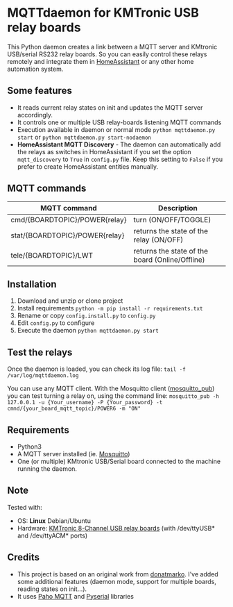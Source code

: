 # MQTTdaemon for KMTronic USB relay boards
This Python daemon creates a link between a MQTT server and KMtronic USB/serial RS232 relay boards.
So you can easily control these relays remotely and integrate them in [HomeAssistant](https://www.home-assistant.io/) or any other home automation system.

## Some features
- It reads current relay states on init and updates the MQTT server accordingly.
- It controls one or multiple USB relay-boards listening MQTT commands
- Execution available in daemon or normal mode
  `python mqttdaemon.py start` or `python mqttdaemon.py start-nodaemon`
- **HomeAssistant MQTT Discovery** - The daemon can automatically add the relays as switches in HomeAssistant if you set the option `mqtt_discovery` to `True` in `config.py` file. Keep this setting to `False` if you prefer to create HomeAssistant entities manually.

## MQTT commands
| MQTT command | Description |
| ------------- | ------------- |
| cmd/{BOARDTOPIC}/POWER{relay}  | turn (ON/OFF/TOGGLE)  |
| stat/{BOARDTOPIC}/POWER{relay}  | returns the state of the relay (ON/OFF)  |
| tele/{BOARDTOPIC}/LWT  | returns the state of the board (Online/Offline)  |

## Installation
1. Download and unzip or clone project
2. Install requirements
   `python -m pip install -r requirements.txt`
3. Rename or copy `config.install.py` to `config.py`
4. Edit `config.py` to configure
5. Execute the daemon
   `python mqttdaemon.py start`

## Test the relays
Once the daemon is loaded, you can check its log file:
`tail -f /var/log/mqttdaemon.log`

You can use any MQTT client. With the Mosquitto client ([mosquitto_pub](https://manpages.debian.org/testing/mosquitto-clients/mosquitto_pub.1.en.html)) you can test turning a relay on, using the command line:
`mosquitto_pub -h 127.0.0.1 -u {Your_username} -P {Your_password} -t cmnd/{your_board_mqtt_topic}/POWER6 -m "ON"`

## Requirements
- Python3
- A MQTT server installed (ie. [Mosquitto](https://mosquitto.org/))
- One (or multiple) KMtronic USB/Serial board connected to the machine running the daemon.

## Note
Tested with:
- OS: **Linux** Debian/Ubuntu
- Hardware: [KMTronic 8-Channel USB relay boards](https://sigma-shop.com/product/8/-usb-eight-channel-relay-controller-serial-controlled-12v-ftdi-.html) (with /dev/ttyUSB* and /dev/ttyACM* ports)

## Credits
- This project is based on an original work from [donatmarko](https://github.com/donatmarko/kmtronic-usb-relaybox-mqtt). I've added some additional features (daemon mode, support for multiple boards, reading states on init...).
- It uses [Paho MQTT](https://pypi.org/project/paho-mqtt/) and [Pyserial](https://github.com/pyserial/pyserial) libraries
